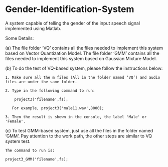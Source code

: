 # Gender-Identification-System

A system capable of telling the gender of the input speech signal implemented using Matlab.

Some Details:

(a) The file folder ‘VQ’ contains all the files needed to implement this system based on Vector Quantization Model.
    The file folder ‘GMM’ contains all the files needed to implement this system based on Gaussian Mixture Model.

(b) To do the test of VQ-based system, please follow the instructions below:

	1. Make sure all the m files (All in the folder named ‘VQ’) and audio files are under the same folder. 

	2. Type in the following command to run:

		project3('filename',fs);

   	   For example, project3('male11.wav',8000);

	3. Then the result is shown in the console, the label 'Male' or 'Female'. 

(c) To test GMM-based system, just use all the files in the folder named ‘GMM’. Pay attention to the work path, the other steps are similar to VQ system test.

	The command to run is: 
	
	project3_GMM('filename',fs);

